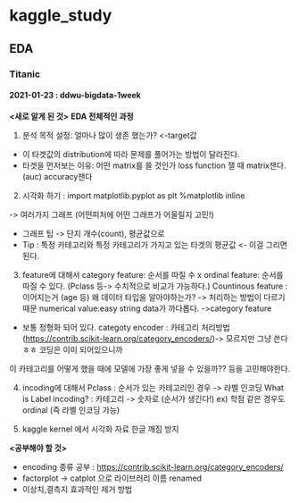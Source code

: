 # kaggle_study
## EDA
### Titanic
#### 2021-01-23 : ddwu-bigdata-1week

**<새로 알게 된 것>** 
**EDA 전체적인 과정**
1) 분석 목적 설정: 얼마나 많이 생존 했는가? <-target값
- 이 타겟값의 distribution에 따라 문제를 풀어가는 방법이 달라진다. 
- 타겟을 먼저보는 이유: 어떤 matrix를 쓸 것인가 loss function 잴 때 matrix잰다. (auc) accuracy잰다

2) 시각화 하기 :  import matplotlib.pyplot as plt
%matplotlib inline

-> 여러가지 그래프 (어떤피처에 어떤 그래프가 어울릴지 고민!)
- 그래프 팁 -> 단지 개수(count), 평균값으로
- Tip : 특정 카테고리와 특정 카테고리가 가지고 있는 타겟의 평균값 <- 이걸 그리면 된다. 


3) feature에 대해서
category feature: 순서를 따질 수 x
ordinal feature: 순서를 따질 수 있다. (Pclass 등-> 수치적으로 비교가 가능하다.)
Countinous feature : 이어지는거 (age 등)
왜 데이터 타입을 알아야하는가? -> 처리하는 방법이 다르기 때문
numerical value:easy
string data가 까다롭다. ->category feature

* 보통 정형화 되어 있다. 
categoty encoder : 카테고리 처리방법
(https://contrib.scikit-learn.org/category_encoders/)-> 모르지만 그냥 쓴다 ㅎㅎ 코딩은 이미 되어있으니까 

이 카테고리를 어떻게 했을 때에 모델에 가장 좋게 넣을 수 있을까?? 등을 고민해야한다.

4) incoding에 대해서
Pclass : 순서가 있는 카테고리인 경우 -> 라벨 인코딩
What is Label incoding? : 카테고리 -> 숫자로 (순서가 생긴다!) 
ex) 학점 같은 경우도 ordinal (즉 라벨 인코딩 가능)

5) kaggle kernel 에서 시각화 자료 한글 깨짐 방지

**<공부해야 할 것>**
- encoding 종류 공부
: https://contrib.scikit-learn.org/category_encoders/
- factorplot -> catplot 으로 라이브러리 이름 renamed 
- 이상치,결측지 효과적인 제거 방법
